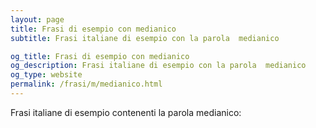 ```yaml
---
layout: page
title: Frasi di esempio con medianico 
subtitle: Frasi italiane di esempio con la parola  medianico

og_title: Frasi di esempio con medianico 
og_description: Frasi italiane di esempio con la parola  medianico
og_type: website
permalink: /frasi/m/medianico.html
---
```


Frasi italiane di esempio contenenti la parola medianico:


